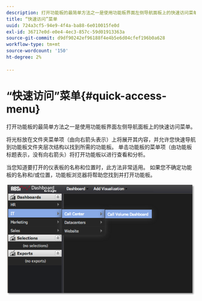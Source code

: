 ```yaml
---
description: 打开功能板的最简单方法之一是使用功能板界面左侧导航面板上的快速访问菜单。
title: “快速访问”菜单
uuid: 724a3cf5-94e9-4f4a-ba88-6e010015fe0d
exl-id: 36717e0d-e0e4-4ec3-857c-59d01913363a
source-git-commit: d9df90242ef96188f4e4b5e6d04cfef196b0a628
workflow-type: tm+mt
source-wordcount: '150'
ht-degree: 2%

---
```


# “快速访问”菜单{#quick-access-menu}

打开功能板的最简单方法之一是使用功能板界面左侧导航面板上的快速访问菜单。

将光标放在文件夹菜单项（由向右箭头表示）上将展开其内容，并允许您快速导航到功能板文件夹层次结构以找到所需的功能板。 单击功能板的菜单项（由功能板标题表示，没有向右箭头）将打开功能板以进行查看和分析。

当您知道要打开的仪表板的名称和位置时，此方法非常适用。 如果您不确定功能板的名称和/或位置，功能板浏览器将帮助您找到并打开功能板。

![](assets/quick_access_menu.png)
